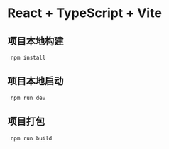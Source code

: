 # React + TypeScript + Vite

## 项目本地构建
` npm install`
## 项目本地启动
` npm run dev`
## 项目打包
` npm run build`

